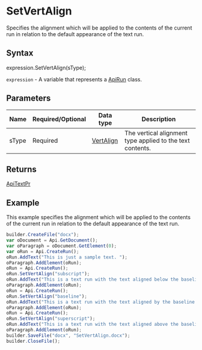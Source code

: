 # SetVertAlign

Specifies the alignment which will be applied to the contents of the current run in relation to the default appearance of the text run.

## Syntax

expression.SetVertAlign(sType);

`expression` - A variable that represents a [ApiRun](../ApiRun.md) class.

## Parameters

| **Name** | **Required/Optional** | **Data type** | **Description** |
| ------------- | ------------- | ------------- | ------------- |
| sType | Required | [VertAlign](../../../Enumerations/VertAlign.md) | The vertical alignment type applied to the text contents. |

## Returns

[ApiTextPr](../../ApiTextPr/ApiTextPr.md)

## Example

This example specifies the alignment which will be applied to the contents of the current run in relation to the default appearance of the text run.

```javascript
builder.CreateFile("docx");
var oDocument = Api.GetDocument();
var oParagraph = oDocument.GetElement(0);
var oRun = Api.CreateRun();
oRun.AddText("This is just a sample text. ");
oParagraph.AddElement(oRun);
oRun = Api.CreateRun();
oRun.SetVertAlign("subscript");
oRun.AddText("This is a text run with the text aligned below the baseline vertically. ");
oParagraph.AddElement(oRun);
oRun = Api.CreateRun();
oRun.SetVertAlign("baseline");
oRun.AddText("This is a text run with the text aligned by the baseline vertically. ");
oParagraph.AddElement(oRun);
oRun = Api.CreateRun();
oRun.SetVertAlign("superscript");
oRun.AddText("This is a text run with the text aligned above the baseline vertically.");
oParagraph.AddElement(oRun);
builder.SaveFile("docx", "SetVertAlign.docx");
builder.CloseFile();
```